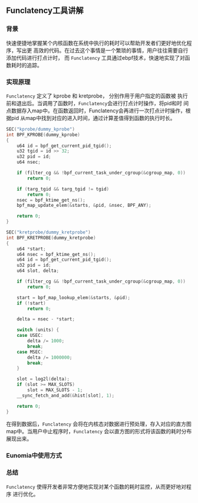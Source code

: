 ## Funclatency工具讲解

### 背景
快速便捷地掌握某个内核函数在系统中执行的耗时可以帮助开发者们更好地优化程序，写出更
高效的代码。在过去这个事情是一个繁琐的事情，用户往往需要自行添加代码进行打点计时，
而 `Funclatency` 工具通过ebpf技术，快速地实现了对函数耗时的追踪。

### 实现原理
`Funclatency` 定义了 kprobe 和 kretprobe， 分别作用于用户指定的函数被
执行前和退出后。当调用了函数时，`Funclatency`会进行打点计时操作，将pid和时
间点数据存入map中。在函数返回时，Funclatency会再进行一次打点计时操作，根据pid
从map中找到对应的进入时间，通过计算差值得到函数的执行时长。
```c
SEC("kprobe/dummy_kprobe")
int BPF_KPROBE(dummy_kprobe)
{
	u64 id = bpf_get_current_pid_tgid();
	u32 tgid = id >> 32;
	u32 pid = id;
	u64 nsec;

	if (filter_cg && !bpf_current_task_under_cgroup(&cgroup_map, 0))
		return 0;

	if (targ_tgid && targ_tgid != tgid)
		return 0;
	nsec = bpf_ktime_get_ns();
	bpf_map_update_elem(&starts, &pid, &nsec, BPF_ANY);

	return 0;
}

SEC("kretprobe/dummy_kretprobe")
int BPF_KRETPROBE(dummy_kretprobe)
{
	u64 *start;
	u64 nsec = bpf_ktime_get_ns();
	u64 id = bpf_get_current_pid_tgid();
	u32 pid = id;
	u64 slot, delta;

	if (filter_cg && !bpf_current_task_under_cgroup(&cgroup_map, 0))
		return 0;

	start = bpf_map_lookup_elem(&starts, &pid);
	if (!start)
		return 0;

	delta = nsec - *start;

	switch (units) {
	case USEC:
		delta /= 1000;
		break;
	case MSEC:
		delta /= 1000000;
		break;
	}

	slot = log2l(delta);
	if (slot >= MAX_SLOTS)
		slot = MAX_SLOTS - 1;
	__sync_fetch_and_add(&hist[slot], 1);

	return 0;
}

```
在得到数据后，`Funclatency` 会将在内核态对数据进行预处理，存入对应的直方图
map中。当用户中止程序时，`Funclatency` 会以直方图的形式将该函数的耗时分布
展现出来。

### Eunomia中使用方式


### 总结
`Funclatency` 使得开发者非常方便地实现对某个函数的耗时监控，从而更好地对程序
进行优化。